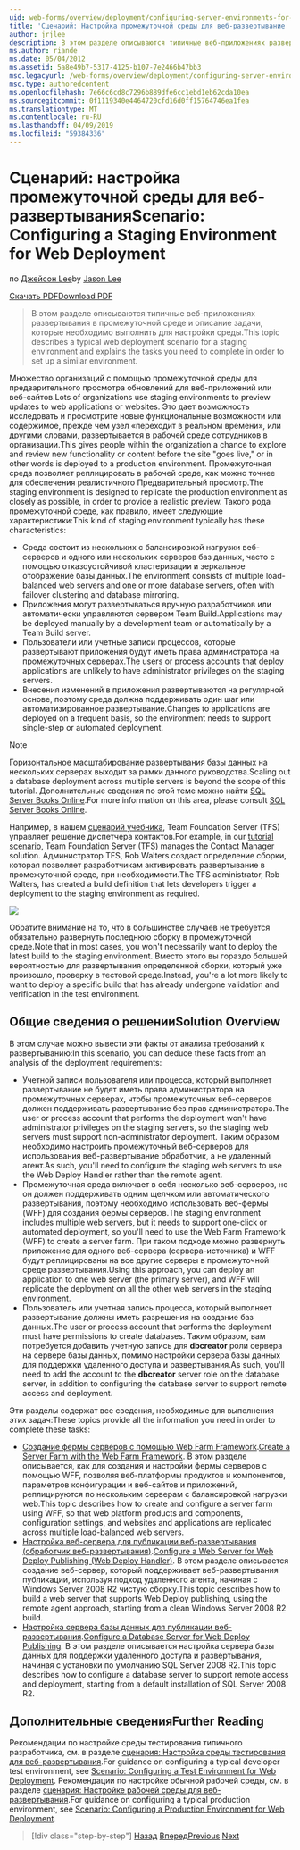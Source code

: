 ```yaml
---
uid: web-forms/overview/deployment/configuring-server-environments-for-web-deployment/scenario-configuring-a-staging-environment-for-web-deployment
title: 'Сценарий: Настройка промежуточной среды для веб-развертывание | Документация Майкрософт'
author: jrjlee
description: В этом разделе описываются типичные веб-приложениях развертывания в промежуточной среде и описание задачи, которые вам потребуется выполнить действия, чтобы настроить аналогичные env...
ms.author: riande
ms.date: 05/04/2012
ms.assetid: 5a8e49b7-5317-4125-b107-7e2466b47bb3
msc.legacyurl: /web-forms/overview/deployment/configuring-server-environments-for-web-deployment/scenario-configuring-a-staging-environment-for-web-deployment
msc.type: authoredcontent
ms.openlocfilehash: 7e66c6cd8c7296b889dfe6cc1ebd1eb62cda10ea
ms.sourcegitcommit: 0f1119340e4464720cfd16d0ff15764746ea1fea
ms.translationtype: MT
ms.contentlocale: ru-RU
ms.lasthandoff: 04/09/2019
ms.locfileid: "59384336"
---
```

# <a name="scenario-configuring-a-staging-environment-for-web-deployment"></a><span data-ttu-id="c2056-103">Сценарий: настройка промежуточной среды для веб-развертывания</span><span class="sxs-lookup"><span data-stu-id="c2056-103">Scenario: Configuring a Staging Environment for Web Deployment</span></span>

<span data-ttu-id="c2056-104">по [Джейсон Lee](https://github.com/jrjlee)</span><span class="sxs-lookup"><span data-stu-id="c2056-104">by [Jason Lee](https://github.com/jrjlee)</span></span>

[<span data-ttu-id="c2056-105">Скачать PDF</span><span class="sxs-lookup"><span data-stu-id="c2056-105">Download PDF</span></span>](https://msdnshared.blob.core.windows.net/media/MSDNBlogsFS/prod.evol.blogs.msdn.com/CommunityServer.Blogs.Components.WeblogFiles/00/00/00/63/56/8130.DeployingWebAppsInEnterpriseScenarios.pdf)

> <span data-ttu-id="c2056-106">В этом разделе описываются типичные веб-приложениях развертывания в промежуточной среде и описание задачи, которые необходимо выполнить для настройки среды.</span><span class="sxs-lookup"><span data-stu-id="c2056-106">This topic describes a typical web deployment scenario for a staging environment and explains the tasks you need to complete in order to set up a similar environment.</span></span>


<span data-ttu-id="c2056-107">Множество организаций с помощью промежуточной среды для предварительного просмотра обновлений для веб-приложений или веб-сайтов.</span><span class="sxs-lookup"><span data-stu-id="c2056-107">Lots of organizations use staging environments to preview updates to web applications or websites.</span></span> <span data-ttu-id="c2056-108">Это дает возможность исследовать и просмотрите новые функциональные возможности или содержимое, прежде чем узел «переходит в реальном времени», или другими словами, развертывается в рабочей среде сотрудников в организации.</span><span class="sxs-lookup"><span data-stu-id="c2056-108">This gives people within the organization a chance to explore and review new functionality or content before the site "goes live," or in other words is deployed to a production environment.</span></span> <span data-ttu-id="c2056-109">Промежуточная среда позволяет реплицировать в рабочей среде, как можно точнее для обеспечения реалистичного Предварительный просмотр.</span><span class="sxs-lookup"><span data-stu-id="c2056-109">The staging environment is designed to replicate the production environment as closely as possible, in order to provide a realistic preview.</span></span> <span data-ttu-id="c2056-110">Такого рода промежуточной среде, как правило, имеет следующие характеристики:</span><span class="sxs-lookup"><span data-stu-id="c2056-110">This kind of staging environment typically has these characteristics:</span></span>

- <span data-ttu-id="c2056-111">Среда состоит из нескольких с балансировкой нагрузки веб-серверов и одного или нескольких серверов баз данных, часто с помощью отказоустойчивой кластеризации и зеркальное отображение базы данных.</span><span class="sxs-lookup"><span data-stu-id="c2056-111">The environment consists of multiple load-balanced web servers and one or more database servers, often with failover clustering and database mirroring.</span></span>
- <span data-ttu-id="c2056-112">Приложения могут развертываться вручную разработчиков или автоматически управляются сервером Team Build.</span><span class="sxs-lookup"><span data-stu-id="c2056-112">Applications may be deployed manually by a development team or automatically by a Team Build server.</span></span>
- <span data-ttu-id="c2056-113">Пользователи или учетные записи процессов, которые развертывают приложения будут иметь права администратора на промежуточных серверах.</span><span class="sxs-lookup"><span data-stu-id="c2056-113">The users or process accounts that deploy applications are unlikely to have administrator privileges on the staging servers.</span></span>
- <span data-ttu-id="c2056-114">Внесения изменений в приложения развертываются на регулярной основе, поэтому среда должна поддерживать один шаг или автоматизированное развертывание.</span><span class="sxs-lookup"><span data-stu-id="c2056-114">Changes to applications are deployed on a frequent basis, so the environment needs to support single-step or automated deployment.</span></span>

> [!NOTE]
> <span data-ttu-id="c2056-115">Горизонтальное масштабирование развертывания базы данных на нескольких серверах выходит за рамки данного руководства.</span><span class="sxs-lookup"><span data-stu-id="c2056-115">Scaling out a database deployment across multiple servers is beyond the scope of this tutorial.</span></span> <span data-ttu-id="c2056-116">Дополнительные сведения по этой теме можно найти [SQL Server Books Online](https://technet.microsoft.com/library/ms130214.aspx).</span><span class="sxs-lookup"><span data-stu-id="c2056-116">For more information on this area, please consult [SQL Server Books Online](https://technet.microsoft.com/library/ms130214.aspx).</span></span>


<span data-ttu-id="c2056-117">Например, в нашем [сценарий учебника](../deploying-web-applications-in-enterprise-scenarios/enterprise-web-deployment-scenario-overview.md), Team Foundation Server (TFS) управляет решение диспетчера контактов.</span><span class="sxs-lookup"><span data-stu-id="c2056-117">For example, in our [tutorial scenario](../deploying-web-applications-in-enterprise-scenarios/enterprise-web-deployment-scenario-overview.md), Team Foundation Server (TFS) manages the Contact Manager solution.</span></span> <span data-ttu-id="c2056-118">Администратор TFS, Rob Walters создаст определение сборки, которая позволяет разработчикам активировать развертывание в промежуточной среде, при необходимости.</span><span class="sxs-lookup"><span data-stu-id="c2056-118">The TFS administrator, Rob Walters, has created a build definition that lets developers trigger a deployment to the staging environment as required.</span></span>

![](scenario-configuring-a-staging-environment-for-web-deployment/_static/image1.png)

<span data-ttu-id="c2056-119">Обратите внимание на то, что в большинстве случаев не требуется обязательно развернуть последнюю сборку в промежуточной среде.</span><span class="sxs-lookup"><span data-stu-id="c2056-119">Note that in most cases, you won't necessarily want to deploy the latest build to the staging environment.</span></span> <span data-ttu-id="c2056-120">Вместо этого вы гораздо большей вероятностью для развертывания определенной сборки, который уже произошло, проверку в тестовой среде.</span><span class="sxs-lookup"><span data-stu-id="c2056-120">Instead, you're a lot more likely to want to deploy a specific build that has already undergone validation and verification in the test environment.</span></span>

## <a name="solution-overview"></a><span data-ttu-id="c2056-121">Общие сведения о решении</span><span class="sxs-lookup"><span data-stu-id="c2056-121">Solution Overview</span></span>

<span data-ttu-id="c2056-122">В этом случае можно вывести эти факты от анализа требований к развертыванию:</span><span class="sxs-lookup"><span data-stu-id="c2056-122">In this scenario, you can deduce these facts from an analysis of the deployment requirements:</span></span>

- <span data-ttu-id="c2056-123">Учетной записи пользователя или процесса, который выполняет развертывание не будет иметь права администратора на промежуточных серверах, чтобы промежуточных веб-серверов должен поддерживать развертывание без прав администратора.</span><span class="sxs-lookup"><span data-stu-id="c2056-123">The user or process account that performs the deployment won't have administrator privileges on the staging servers, so the staging web servers must support non-administrator deployment.</span></span> <span data-ttu-id="c2056-124">Таким образом необходимо настроить промежуточный веб-серверов для использования веб-развертывание обработчик, а не удаленный агент.</span><span class="sxs-lookup"><span data-stu-id="c2056-124">As such, you'll need to configure the staging web servers to use the Web Deploy Handler rather than the remote agent.</span></span>
- <span data-ttu-id="c2056-125">Промежуточная среда включает в себя несколько веб-серверов, но он должен поддерживать одним щелчком или автоматического развертывания, поэтому необходимо использовать веб-фермы (WFF) для создания фермы серверов.</span><span class="sxs-lookup"><span data-stu-id="c2056-125">The staging environment includes multiple web servers, but it needs to support one-click or automated deployment, so you'll need to use the Web Farm Framework (WFF) to create a server farm.</span></span> <span data-ttu-id="c2056-126">При таком подходе можно развернуть приложение для одного веб-сервера (сервера-источника) и WFF будут реплицированы на все другие серверы в промежуточной среде развертывания.</span><span class="sxs-lookup"><span data-stu-id="c2056-126">Using this approach, you can deploy an application to one web server (the primary server), and WFF will replicate the deployment on all the other web servers in the staging environment.</span></span>
- <span data-ttu-id="c2056-127">Пользователь или учетная запись процесса, который выполняет развертывание должны иметь разрешения на создание баз данных.</span><span class="sxs-lookup"><span data-stu-id="c2056-127">The user or process account that performs the deployment must have permissions to create databases.</span></span> <span data-ttu-id="c2056-128">Таким образом, вам потребуется добавить учетную запись для **dbcreator** роли сервера на сервере базы данных, помимо настройки сервера базы данных для поддержки удаленного доступа и развертывания.</span><span class="sxs-lookup"><span data-stu-id="c2056-128">As such, you'll need to add the account to the **dbcreator** server role on the database server, in addition to configuring the database server to support remote access and deployment.</span></span>

<span data-ttu-id="c2056-129">Эти разделы содержат все сведения, необходимые для выполнения этих задач:</span><span class="sxs-lookup"><span data-stu-id="c2056-129">These topics provide all the information you need in order to complete these tasks:</span></span>

- <span data-ttu-id="c2056-130">[Создание фермы серверов с помощью Web Farm Framework](creating-a-server-farm-with-the-web-farm-framework.md).</span><span class="sxs-lookup"><span data-stu-id="c2056-130">[Create a Server Farm with the Web Farm Framework](creating-a-server-farm-with-the-web-farm-framework.md).</span></span> <span data-ttu-id="c2056-131">В этом разделе описывается, как для создания и настройки фермы серверов с помощью WFF, позволяя веб-платформы продуктов и компонентов, параметров конфигурации и веб-сайтов и приложений, реплицируются по нескольким серверам с балансировкой нагрузки web.</span><span class="sxs-lookup"><span data-stu-id="c2056-131">This topic describes how to create and configure a server farm using WFF, so that web platform products and components, configuration settings, and websites and applications are replicated across multiple load-balanced web servers.</span></span>
- <span data-ttu-id="c2056-132">[Настройка веб-сервера для публикации веб-развертывания (обработчик веб-развертывания)](configuring-a-web-server-for-web-deploy-publishing-web-deploy-handler.md).</span><span class="sxs-lookup"><span data-stu-id="c2056-132">[Configure a Web Server for Web Deploy Publishing (Web Deploy Handler)](configuring-a-web-server-for-web-deploy-publishing-web-deploy-handler.md).</span></span> <span data-ttu-id="c2056-133">В этом разделе описывается создание веб-сервер, который поддерживает веб-развертывания публикации, используя подход удаленного агента, начиная с Windows Server 2008 R2 чистую сборку.</span><span class="sxs-lookup"><span data-stu-id="c2056-133">This topic describes how to build a web server that supports Web Deploy publishing, using the remote agent approach, starting from a clean Windows Server 2008 R2 build.</span></span>
- <span data-ttu-id="c2056-134">[Настройка сервера базы данных для публикации веб-развертывания](configuring-a-database-server-for-web-deploy-publishing.md).</span><span class="sxs-lookup"><span data-stu-id="c2056-134">[Configure a Database Server for Web Deploy Publishing](configuring-a-database-server-for-web-deploy-publishing.md).</span></span> <span data-ttu-id="c2056-135">В этом разделе описывается настройка сервера базы данных для поддержки удаленного доступа и развертывания, начиная с установки по умолчанию SQL Server 2008 R2.</span><span class="sxs-lookup"><span data-stu-id="c2056-135">This topic describes how to configure a database server to support remote access and deployment, starting from a default installation of SQL Server 2008 R2.</span></span>

## <a name="further-reading"></a><span data-ttu-id="c2056-136">Дополнительные сведения</span><span class="sxs-lookup"><span data-stu-id="c2056-136">Further Reading</span></span>

<span data-ttu-id="c2056-137">Рекомендации по настройке среды тестирования типичного разработчика, см. в разделе [сценария: Настройка среды тестирования для веб-развертывания](scenario-configuring-a-test-environment-for-web-deployment.md).</span><span class="sxs-lookup"><span data-stu-id="c2056-137">For guidance on configuring a typical developer test environment, see [Scenario: Configuring a Test Environment for Web Deployment](scenario-configuring-a-test-environment-for-web-deployment.md).</span></span> <span data-ttu-id="c2056-138">Рекомендации по настройке обычной рабочей среды, см. в разделе [сценария: Настройке рабочей среды для веб-развертывания](scenario-configuring-a-production-environment-for-web-deployment.md).</span><span class="sxs-lookup"><span data-stu-id="c2056-138">For guidance on configuring a typical production environment, see [Scenario: Configuring a Production Environment for Web Deployment](scenario-configuring-a-production-environment-for-web-deployment.md).</span></span>

> [!div class="step-by-step"]
> <span data-ttu-id="c2056-139">[Назад](scenario-configuring-a-test-environment-for-web-deployment.md)
> [Вперед](scenario-configuring-a-production-environment-for-web-deployment.md)</span><span class="sxs-lookup"><span data-stu-id="c2056-139">[Previous](scenario-configuring-a-test-environment-for-web-deployment.md)
[Next](scenario-configuring-a-production-environment-for-web-deployment.md)</span></span>
